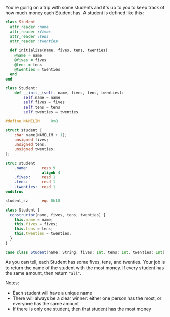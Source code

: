 You're going on a trip with some students and it's up to you to keep track of how much money each Student has. A student is defined like this:

```ruby
class Student
  attr_reader :name
  attr_reader :fives
  attr_reader :tens
  attr_reader :twenties
  
  def initialize(name, fives, tens, twenties)
    @name = name
    @fives = fives
    @tens = tens
    @twenties = twenties
  end
end
```
```python
class Student:
    def __init__(self, name, fives, tens, twenties):
        self.name = name
        self.fives = fives
        self.tens = tens
        self.twenties = twenties
```
```c
#define NAMELIM     0x8

struct student {
    char name[NAMELIM + 1];
    unsigned fives;
    unsigned tens;
    unsigned twenties;
};
```
```nasm
struc student
    .name:      resb 9
                alignb 4
    .fives:     resd 1
    .tens:      resd 1
    .twenties:  resd 1
endstruc

student_sz      equ 0h18
```
```javascript
class Student {
  constructor(name, fives, tens, twenties) {
    this.name = name;
    this.fives = fives;
    this.tens = tens;
    this.twenties = twenties;
  }
}
```
```scala
case class Student(name: String, fives: Int, tens: Int, twenties: Int)
```

As you can tell, each Student has some fives, tens, and twenties. Your job is to return the name of the student with the most money. If every student has the same amount, then return `"all"`.

Notes:
* Each student will have a unique name
* There will always be a clear winner: either one person has the most, or everyone has the same amount
* If there is only one student, then that student has the most money